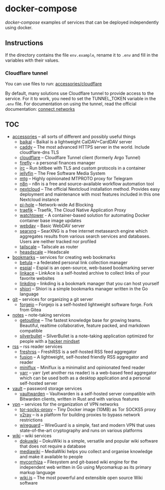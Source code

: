 # docker-compose

_docker-compose_ examples of services that can be deployed independently using docker.

## Instructions

If the directory contains the file `env.example`, rename it to `.env` and fill in the variables with their
values.

### Cloudflare tunnel

You can use files to run: [accessories/cloudflare](./accessories/cloudflare/)

By default, many solutions use Cloudflare tunnel to provide access to the service. For it to work, you need to set the
TUNNEL_TOKEN variable in the `.env` file. For documentation on using the tunnel, read the official documentation:
[connect networks][1]

[1]: https://developers.cloudflare.com/cloudflare-one/connections/connect-networks/

## TOC

- [accessories](./accessories/) – all sorts of different and possibly useful things
  - [baikal](./accessories/baikal/) – Baïkal is a lightweight CalDAV+CardDAV server
  - [caddy](./accessories/caddy/) – The most advanced HTTPS server in the world. Include cloudflare-dns TLS
  - [cloudflare](./accessories/cloudflare/) – Cloudflare Tunnel client (formerly Argo Tunnel)
  - [firefly](./accessories/firefly/) – a personal finances manager
  - [irc](./accessories/irc/) – Run bitlbee with TLS and custom protocols in a container
  - [jellyfin](./accessories/jellyfin/) – The Free Software Media System
  - [mtg](./accessories/mtg/) – Highly opinionated MTPROTO proxy for Telegram
  - [n8n](./accessories/n8n/) – n8n is a free and source-available workflow automation tool
  - [nextcloud](./accessories/nextcloud/) – The official Nextcloud installation method. Provides easy deployment and maintenance with most features included in this one Nextcloud instance
  - [pi-hole](./accessories/pi-hole/) – Network-wide Ad Blocking
  - [traefik](./accessories/traefik/) – Traefik, The Cloud Native Application Proxy
  - [watchtower](./accessories/watchtower/) - A container-based solution for automating Docker container base image updates
  - [webdav](./accessories/webdav/) – Basic WebDAV server
  - [searxng](./accessories/searxng/) – SearXNG is a free internet metasearch engine which aggregates results from various search services and databases. Users are neither tracked nor profiled
  - [tailscale](./accessories/tailscale/) – Tailscale as router
  - [heasdscale](./accessories/headscale/) – Headscale
- [bookmarks](./bookmarks/) – services for creating web bookmarks
  - [betula](./bookmarks/betula/) – a federated personal link collection manager
  - [espial](./bookmarks/espial/) – Espial is an open-source, web-based bookmarking server
  - [linkace](./bookmarks/linkace/) – LinkAce is a self-hosted archive to collect links of your favorite websites
  - [linkding](./bookmarks/linkding/) – linkding is a bookmark manager that you can host yourself
  - [shiori](./bookmarks/shiori/) – Shiori is a simple bookmarks manager written in the Go language
- [git](./git/) – services for organizing a git server
  - [forgejo](./git/forgejo/) – Forgejo is a self-hosted lightweight software forge. Fork from Gitea
- [notes](./notes/) – note-taking services
  - [getoutline](./notes/getoutline/) – The fastest knowledge base for growing teams. Beautiful, realtime collaborative, feature packed, and markdown compatible
  - [silverbullet](./notes/silverbullet/) – SilverBullet is a note-taking application optimized for people with a [hacker mindset](https://en.wikipedia.org/wiki/Hacker)
- [rss](./rss/) – rss reader services
  - [freshrss](./rss/freshrss/) – FreshRSS is a self-hosted RSS feed aggregator
  - [fusion](./rss/fusion/) – A lightweight, self-hosted friendly RSS aggregator and reader
  - [miniflux](./rss/miniflux/) – Miniflux is a minimalist and opinionated feed reader
  - [yarr](./rss/yarr/) – yarr (yet another rss reader) is a web-based feed aggregator which can be used both as a desktop application and a personal self-hosted server
- [vault](./vault/) – password storage services
  - [vaultwarden](./vault/vaultwarden/) – Vaultwarden is a self-hosted server compatible with Bitwarden clients, written in Rust and with various features
- [vpn](./vpn/) – services for the organization of VPN networks
  - [tor-socks-proxy](./vpn/tor-socks-proxy/) – Tiny Docker image (10MB) as Tor SOCKS5 proxy
  - [v2ray](./vpn/v2ray/) – is a platform for building proxies to bypass network restrictions
  - [wireguard](./vpn/wireguard/) – WireGuard is a simple, fast and modern VPN that uses state-of-the-art cryptography and runs on various platforms
- [wiki](./wiki/) – wiki services
  - [dokuwiki](./wiki/dokuwiki/) – DokuWiki is a simple, versatile and popular wiki software that does not require a database
  - [mediawiki](./wiki/mediawiki/) – MediaWiki helps you collect and organise knowledge and make it available to people
  - [mycorrhiza](./wiki/mycorrhiza/) – Filesystem and git-based wiki engine for the independent web written in Go using Mycomarkup as its primary markup language
  - [wiki.js](./wiki/wiki.js/) – The most powerful and extensible open source Wiki software
